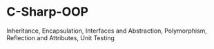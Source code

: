# C-Sharp-OOP
Inheritance, Encapsulation, Interfaces and Abstraction, Polymorphism, Reflection and Attributes, Unit Testing
